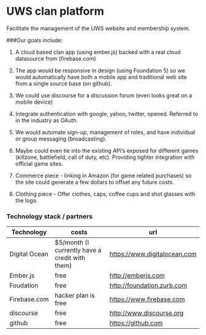 UWS clan platform 
===================

Facilitate the management of the UWS website and membership system.  

###Our goals include:

1. A cloud based clan app (using ember.js) backed with a real cloud datasource from (firebase.com)

2. The app would be responsive in design (using Foundation 5) so we would automatically have both a mobile app and traditional web site from a single source base (on github).

3. We could use discourse for a discussion forum (even looks great on a mobile device) 

4. Integrate authentication with google, yahoo, twitter, opened.  Referred to in the industry as OAuth.

5. We would automate sign-up, management of roles, and have individual or group messaging (broadcasting).  

6. Maybe could even tie into the existing API’s exposed for different games (killzone, battlefield, call of duty, etc).  Providing tighter integration with official game sites.

7. Commerce piece - linking in Amazon (for game related purchases) so the site could generate a few dollars to offset any future costs.

8. Clothing piece - Offer clothes, caps, coffee cups and shot glasses with the logo.


### Technology stack / partners

Technology | costs | url
-----------|-------|----
Digital Ocean | $5/month (I currently have a credit with them) | https://www.digitalocean.com
Ember.js | free | http://emberjs.com
Foudation | free | http://foundation.zurb.com
Firebase.com | hacker plan is free | https://www.firebase.com
discourse | free | http://www.discourse.org
github | free | https://github.com
